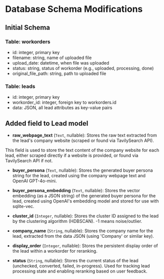 # Database Schema Modifications

## Initial Schema

### Table: workorders
- id: integer, primary key
- filename: string, name of uploaded file
- upload_date: datetime, when file was uploaded
- status: string, status of workorder (e.g., uploaded, processing, done)
- original_file_path: string, path to uploaded file

### Table: leads
- id: integer, primary key
- workorder_id: integer, foreign key to workorders.id
- data: JSON, all lead attributes as key-value pairs 

## Added field to Lead model
- **raw_webpage_text** (`Text`, nullable): Stores the raw text extracted from the lead's company website (scraped or found via TavilySearch API).

This field is used to store the text content of the company website for each lead, either scraped directly if a website is provided, or found via TavilySearch API if not. 

- **buyer_persona** (`Text`, nullable): Stores the generated buyer persona string for the lead, created using the company webpage text and OpenAI GPT-4o-mini. 

- **buyer_persona_embedding** (`Text`, nullable): Stores the vector embedding (as a JSON string) of the generated buyer persona for the lead, created using OpenAI's embedding model and stored for use with sqlite-vec. 

- **cluster_id** (`Integer`, nullable): Stores the cluster ID assigned to the lead by the clustering algorithm (HDBSCAN). -1 means noise/outlier. 

- **company_name** (`String`, nullable): Stores the company name for the lead, extracted from the data JSON (using 'Company' or similar key). 

- **display_order** (`Integer`, nullable): Stores the persistent display order of the lead within a workorder for reranking. 

- **status** (`String`, nullable): Stores the current status of the lead (unchecked, converted, failed, in-progress). Used for tracking lead processing state and enabling reranking based on user feedback. 